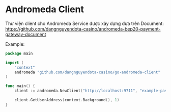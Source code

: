 # Andromeda Client 

Thư viện client cho Andromeda Service được xây dựng dựa trên Document: https://github.com/dangnguyendota-casino/andromeda-bep20-payment-gateway-document


Example:

```go
package main

import (
	"context"
	andromeda "github.com/dangnguyendota-casino/go-andromeda-client"
)

func main() {
	client := andromeda.NewClient("http://localhost:9711", "example-password")

	client.GetUserAddress(context.Background(), 1)
}
```